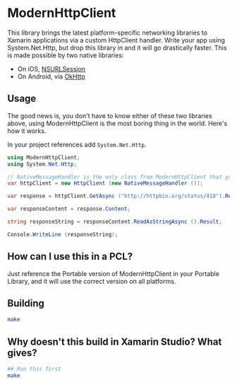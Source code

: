 ModernHttpClient
================

This library brings the latest platform-specific networking libraries to
Xamarin applications via a custom HttpClient handler. Write your app using
System.Net.Http, but drop this library in and it will go drastically faster.
This is made possible by two native libraries:

* On iOS, [NSURLSession](https://developer.apple.com/library/ios/documentation/Foundation/Reference/NSURLSession_class/Introduction/Introduction.html)
* On Android, via [OkHttp](http://square.github.io/okhttp/)

## Usage

The good news is, you don't have to know either of these two libraries above,
using ModernHttpClient is the most boring thing in the world. Here's how
it works.

In your project references add ``System.Net.Http``.

```cs
using ModernHttpClient;
using System.Net.Http;

// NativeMessageHandler is the only class from ModernHttpClient that you need!
var httpClient = new HttpClient (new NativeMessageHandler ());

var response = httpClient.GetAsync ("http://httpbin.org/status/418").Result;

var responseContent = response.Content;

string responseString = responseContent.ReadAsStringAsync ().Result;

Console.WriteLine (responseString);
```

## How can I use this in a PCL?

Just reference the Portable version of ModernHttpClient in your Portable
Library, and it will use the correct version on all platforms.

## Building

```sh
make
```

## Why doesn't this build in Xamarin Studio? What gives?

```sh
## Run this first
make
```
